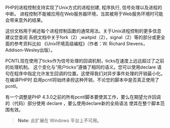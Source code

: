 PHP的进程控制支持实现了Unix方式的进程创建, 程序执行,
信号处理以及进程的中断。
进程控制不能被应用在Web服务器环境，当其被用于Web服务环境时可能会带来意外的结果。

这份文档用于阐述每个进程控制函数的通常用法。关于Unix进程控制的更多信息建议您查阅
系统文档中关于fork（2）,waitpid（2），signal（2）等的部分或更全面的参考资料比如
《Unix环境高级编程》（作者：W. Richard Stevens，Addison-Wesley出版）。

PCNTL现在使用了ticks作为信号处理的回调机制，ticks在速度上远远超过了之前的处理机制。
这个变化与“用户ticks”遵循了相同的语义。您可以使用<span
class="function">declare</span>
语句在程序中指定允许发生回调的位置。这使得我们对异步事件处理的开销最小化。在编译PHP时
启用pcntl将始终承担这种开销，不论您的脚本中是否真正使用了pcntl。

有一个调整是PHP
4.3.0之前的所有pcntl脚本要使其工作，要么在期望允许回调的（代码）部分使用
<span class="function">declare</span> ，要么使用<span
class="function">declare</span>新的全局语法 使其在整个脚本范围有效。

> **Note**: <span class="simpara">此扩展在 Windows 平台上不可用。</span>
